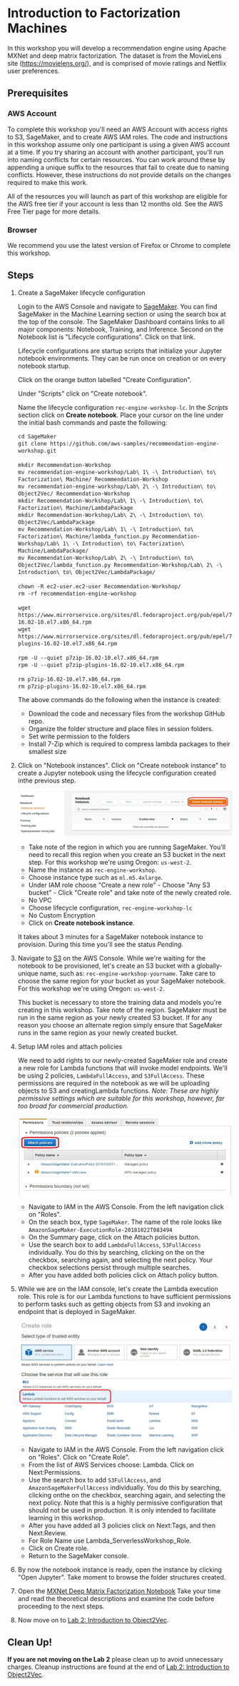 # Introduction to Factorization Machines

In this workshop you will develop a recommendation engine using Apache MXNet and deep matrix factorization. The dataset is from the MovieLens site (https://movielens.org/), and is comprised of movie ratings and Netflix user preferences. 

## Prerequisites
### AWS Account

To complete this workshop you'll need an AWS Account with access rights to S3, SageMaker, and to create AWS IAM roles. The code and instructions in this workshop assume only one participant is using a given AWS account at a time. If you try sharing an account with another participant, you'll run into naming conflicts for certain resources. You can work around these by appending a unique suffix to the resources that fail to create due to naming conflicts. However, these instructions do not provide details on the changes required to make this work.

All of the resources you will launch as part of this workshop are eligible for the AWS free tier if your account is less than 12 months old. See the AWS Free Tier page for more details.

### Browser

We recommend you use the latest version of Firefox or Chrome to complete this workshop.

## Steps

1. Create a SageMaker lifecycle configuration

    Login to the AWS Console and navigate to [SageMaker](https://console.aws.amazon.com/sagemaker/). You can find SageMaker in the Machine Learning section or using the search box at the top of the console. The SageMaker Dashboard contains links to all major components: Notebook, Training, and Inference. Second on the Notebook list is "Lifecycle configurations". Click on that link.

    Lifecycle configurations are startup scripts that initialize your Jupyter notebook environments. They can be run once on creation or on every notebook startup.

    Click on the orange button labelled "Create Configuration".

    Under "Scripts" click on "Create notebook".

    Name the lifecycle configuration ```rec-engine-workshop-lc```. In the *Scripts* section click on **Create notebook**. Place your cursor on the line under the initial bash commands and paste the following:

    ```
    cd SageMaker
    git clone https://github.com/aws-samples/recommendation-engine-workshop.git

    mkdir Recommendation-Workshop
    mv recommendation-engine-workshop/Lab\ 1\ -\ Introduction\ to\ Factorization\ Machine/ Recommendation-Workshop
    mv recommendation-engine-workshop/Lab\ 2\ -\ Introduction\ to\ Object2Vec/ Recommendation-Workshop
    mkdir Recommendation-Workshop/Lab\ 1\ -\ Introduction\ to\ Factorization\ Machine/LambdaPackage
    mkdir Recommendation-Workshop/Lab\ 2\ -\ Introduction\ to\ Object2Vec/LambdaPackage
    mv Recommendation-Workshop/Lab\ 1\ -\ Introduction\ to\ Factorization\ Machine/lambda_function.py Recommendation-Workshop/Lab\ 1\ -\ Introduction\ to\ Factorization\ Machine/LambdaPackage/
    mv Recommendation-Workshop/Lab\ 2\ -\ Introduction\ to\ Object2Vec/lambda_function.py Recommendation-Workshop/Lab\ 2\ -\ Introduction\ to\ Object2Vec/LambdaPackage/

    chown -R ec2-user.ec2-user Recommendation-Workshop/
    rm -rf recommendation-engine-workshop

    wget https://www.mirrorservice.org/sites/dl.fedoraproject.org/pub/epel/7/x86_64/Packages/p/p7zip-16.02-10.el7.x86_64.rpm
    wget https://www.mirrorservice.org/sites/dl.fedoraproject.org/pub/epel/7/x86_64/Packages/p/p7zip-plugins-16.02-10.el7.x86_64.rpm

    rpm -U --quiet p7zip-16.02-10.el7.x86_64.rpm
    rpm -U --quiet p7zip-plugins-16.02-10.el7.x86_64.rpm

    rm p7zip-16.02-10.el7.x86_64.rpm
    rm p7zip-plugins-16.02-10.el7.x86_64.rpm

    ```

    The above commands do the following when the instance is created:
    - Download the code and necessary files from the workshop GitHub repo.
    - Organize the folder structure and place files in session folders.
    - Set write permission to the folders
    - Install 7-Zip which is required to compress lambda packages to their smallest size

1. Click on "Notebook instances". Click on "Create notebook instance" to create a Jupyter notebook using the lifecycle configuration created inthe previous step.

    ![Notebook Instance](images/notebook-instance.jpg)

    - Take note of the region in which you are running SageMaker. You'll need to recall this region when you create an S3 bucket in the next step. For this workshop we're using Oregon: ```us-west-2```.
    - Name the instance as ```rec-engine-workshop```.
    - Choose instance type such as ```ml.m5.4xlarge```.
    - Under IAM role choose "Create a new role"
            - Choose "Any S3 bucket"
            - Click "Create role" and take note of the newly created role.
    - No VPC
    - Choose lifecycle configuration, ```rec-engine-workshop-lc```
    - No Custom Encryption
    - Click on **Create notebook instance**.

    It takes about 3 minutes for a SageMaker notebook instance to provision. During this time you'll see the status *Pending*.

1. Navigate to [S3](https://console.aws.amazon.com/s3) on the AWS Console. While we're waiting for the notebook to be provisioned, let's create an S3 bucket with a globally-unique name, such as: ```rec-engine-workshop-yourname```. Take care to choose the same region for your bucket as your SageMaker notebook. For this workshop we're using Oregon: ```us-west-2```.

    This bucket is necessary to store the training data and models you're creating in this workshop. Take note of the region. SageMaker must be run in the same region as your newly created S3 bucket. If for any reason you choose an alternate region simply ensure that SageMaker runs in the same region as your newly created bucket.

1. Setup IAM roles and attach policies

    We need to add rights to our newly-created SageMaker role and create a new role for Lambda functions that will invoke model endpoints.  We'll be using 2 policies, ```LambdaFullAccess```, and ```S3FullAccess```. These permissions are required in the notebook as we will be uploading objects to S3 and creatingLambda functions. *Note: These are highly permissive settings which are suitable for this workshop, however, far too broad for commercial production.*

    ![SageMaker IAM](images/sagemaker-iam.jpg)

    - Navigate to IAM in the AWS Console. From the left navigation click on "Roles".
    - On the seach box, type ```SageMaker```. The name of the role looks like ```AmazonSageMaker-ExecutionRole-20181022T083494```
    - On the Summary page, click on the Attach policies button.
    - Use the search box to add ```LambdaFullAccess```, ```S3FullAccess``` individually. You do this by searching, clicking on the on the checkbox, searching again, and selecting the next policy. Your checkbox selections persist through multiple searches.
    - After you have added both policies click on Attach policy button.

1. While we are on the IAM console, let's create the Lambda execution role. This role is for our Lambda functions to have sufficient permissions to perform tasks such as getting objects from S3 and invoking an endpoint that is deployed in SageMaker.

     ![Lambda IAM](images/lambda-iam.jpg)

    - Navigate to IAM in the AWS Console. From the left navigation click on "Roles". Click on "Create Role".
    - From the list of AWS Services choose: Lambda. Click on Next:Permissions.
    - Use the search box to add ```S3FullAccess```, and ```AmazonSageMakerFullAccess``` individually. You do this by searching, clicking onthe on the checkbox, searching again, and selecting the next policy. Note that this is a highly permissive configuration that should not be used in production. It is only intended to facilitate learning in this workshop.
    - After you have added all 3 policies click on Next:Tags, and then Next:Review.
    - For Role Name use Lambda_ServerlessWorkshop_Role.
    - Click on Create role.
    - Return to the SageMaker console.

1. By now the notebook instance is ready, open the instance by clicking "Open Jupyter". Take moment to browse the folder structures created.

1. Open the [MXNet Deep Matrix Factorization Notebook](MXNet_Deep_Matrix_Factorization.ipynb) Take your time and read the theoretical descriptions and examine the code before proceeding to the next steps.

1. Now move on to [Lab 2: Introduction to Object2Vec](../Lab2%20-%20Introduction%20to%20Object2Vec). 

## Clean Up!
**If you are not moving on the Lab 2** please clean up to avoid unnecessary charges. Cleanup instructions are found at the end of [Lab 2: Introduction to Object2Vec](../Lab2%20-%20Introduction%20to%20Object2Vec). 

